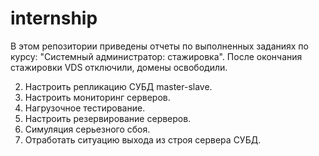 # internship
В этом репозитории приведены отчеты по выполненных заданиях по курсу:
"Системный администратор: стажировка". После окончания стажировки VDS отключили, домены освободили.

2. Настроить репликацию СУБД master-slave.
3. Настроить мониторинг серверов.
4. Нагрузочное тестирование.
5. Настроить резервирование серверов.
6. Симуляция серьезного сбоя.
7. Отработать ситуацию выхода из строя сервера СУБД.



